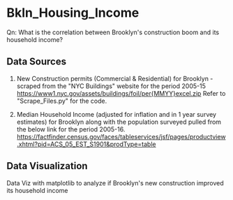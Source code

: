# Bkln_Housing_Income
Qn: What is the correlation between Brooklyn's construction boom and its household income?

## Data Sources
1. New Construction permits (Commercial & Residential) for Brooklyn - scraped from the "NYC Buildings" website for the period 2005-15
  https://www1.nyc.gov/assets/buildings/foil/per{MMYY}excel.zip
Refer to "Scrape_Files.py" for the code.

2. Median Household Income (adjusted for inflation and in 1 year survey estimates) for Brooklyn along with the population surveyed pulled from the below link for the period 2005-16.
  https://factfinder.census.gov/faces/tableservices/jsf/pages/productview.xhtml?pid=ACS_05_EST_S1901&prodType=table

## Data Visualization
Data Viz with matplotlib to analyze if Brooklyn's new construction improved its household income
